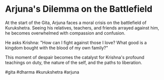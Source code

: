 # Arjuna's Dilemma on the Battlefield

At the start of the Gita, Arjuna faces a moral crisis on the battlefield of Kurukshetra. Seeing his relatives, teachers, and friends arrayed against him, he becomes overwhelmed with compassion and confusion.

He asks Krishna: "How can I fight against those I love? What good is a kingdom bought with the blood of my own family?"

This moment of despair becomes the catalyst for Krishna's profound teachings on duty, the nature of the self, and the paths to liberation.

#gita #dharma #kurukshetra #arjuna

